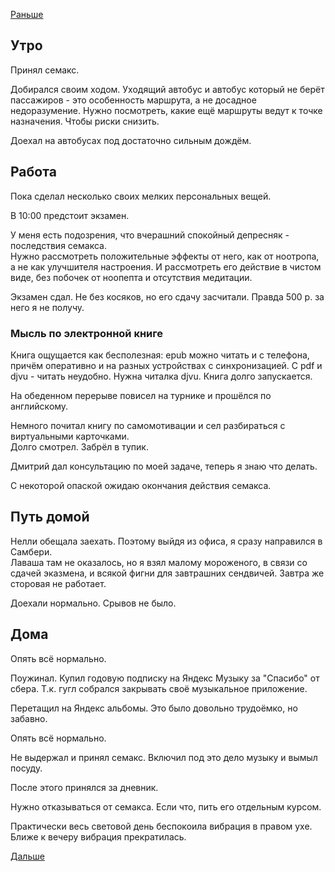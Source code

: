 [Раньше](2020.06.23.md)  
## Утро
Принял семакс.

Добирался своим ходом. Уходящий автобус и автобус который не берёт пассажиров - это особенность маршрута, а не досадное недоразумение. Нужно посмотреть, какие ещё маршруты ведут к точке назначения. Чтобы риски снизить.

Доехал на автобусах под достаточно сильным дождём.
## Работа
Пока сделал несколько своих мелких персональных вещей.  

В 10:00 предстоит экзамен.

У меня есть подозрения, что вчерашний спокойный депресняк - последствия семакса.  
Нужно рассмотреть положительные эффекты от него, как от ноотропа, а не как улучшителя настроения. И рассмотреть его действие в чистом виде, без побочек от ноопепта и отсутствия медитации.

Экзамен сдал. Не без косяков, но его сдачу засчитали. Правда 500 р. за него я не получу.

### Мысль по электронной книге
Книга ощущается как бесполезная: epub можно читать и с телефона, причём оперативно и на разных устройствах с синхронизацией. С pdf и djvu - читать неудобно. Нужна читалка djvu. Книга долго запускается.

На обеденном перерыве повисел на турнике и прошёлся по английскому.

Немного почитал книгу по самомотивации и сел разбираться с виртуальными карточками.  
Долго смотрел. Забрёл в тупик.

Дмитрий дал консультацию по моей задаче, теперь я знаю что делать.

С некоторой опаской ожидаю окончания действия семакса.
## Путь домой
Нелли обещала заехать. Поэтому выйдя из офиса, я сразу направился в Самбери.  
Лаваша там не оказалось, но я взял малому мороженого, в связи со сдачей эказмена, и всякой фигни для завтрашних сендвичей. Завтра же сторовая не работает.

Доехали нормально. Срывов не было.
## Дома
Опять всё нормально.

Поужинал. Купил годовую подписку на Яндекс Музыку за "Спасибо" от сбера. Т.к. гугл собрался закрывать своё музыкальное приложение.

Перетащил на Яндекс альбомы. Это было довольно трудоёмко, но забавно.

Опять всё нормально.

Не выдержал и принял семакс. Включил под это дело музыку и вымыл посуду.

После этого принялся за дневник.  

Нужно отказываться от семакса. Если что, пить его отдельным курсом.

Практически весь световой день беспокоила вибрация в правом ухе. Ближе к вечеру вибрация прекратилась.

[Дальше](2020.06.25.md)